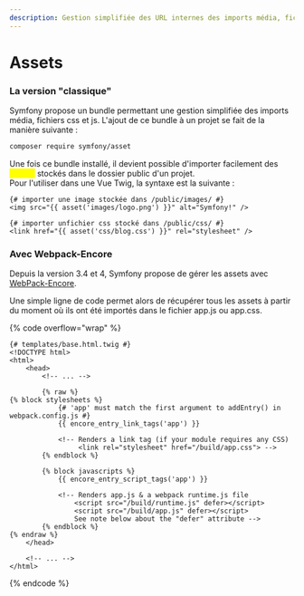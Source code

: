 ```yaml
---
description: Gestion simplifiée des URL internes des imports média, fichiers css et js
---
```


# Assets

### La version "classique"

Symfony propose un bundle permettant une gestion simplifiée des imports média, fichiers css et js. L'ajout de ce bundle à un projet se fait de la manière suivante :&#x20;

```sh
composer require symfony/asset
```

Une fois ce bundle installé, il devient possible d'importer facilement des <mark style="color:yellow;">**assets**</mark> stockés dans le dossier public d'un projet. \
Pour l'utiliser dans une Vue Twig, la syntaxe est la suivante :&#x20;

```twig
{# importer une image stockée dans /public/images/ #}
<img src="{{ asset('images/logo.png') }}" alt="Symfony!" />

{# importer unfichier css stocké dans /public/css/ #}
<link href="{{ asset('css/blog.css') }}" rel="stylesheet" />
```

### Avec Webpack-Encore

Depuis la version 3.4 et 4, Symfony propose de gérer les assets avec [WebPack-Encore](../../bundles/webpack-encore.md).&#x20;

Une simple ligne de code permet alors de récupérer tous les assets à partir du moment où ils ont été importés dans le fichier app.js ou app.css.

{% code overflow="wrap" %}
```twig
{# templates/base.html.twig #}
<!DOCTYPE html>
<html>
    <head>
        <!-- ... -->

        {% raw %}
{% block stylesheets %}
            {# 'app' must match the first argument to addEntry() in webpack.config.js #}
            {{ encore_entry_link_tags('app') }}

            <!-- Renders a link tag (if your module requires any CSS)
                 <link rel="stylesheet" href="/build/app.css"> -->
        {% endblock %}

        {% block javascripts %}
            {{ encore_entry_script_tags('app') }}

            <!-- Renders app.js & a webpack runtime.js file
                <script src="/build/runtime.js" defer></script>
                <script src="/build/app.js" defer></script>
                See note below about the "defer" attribute -->
        {% endblock %}
{% endraw %}
    </head>

    <!-- ... -->
</html>
```
{% endcode %}
